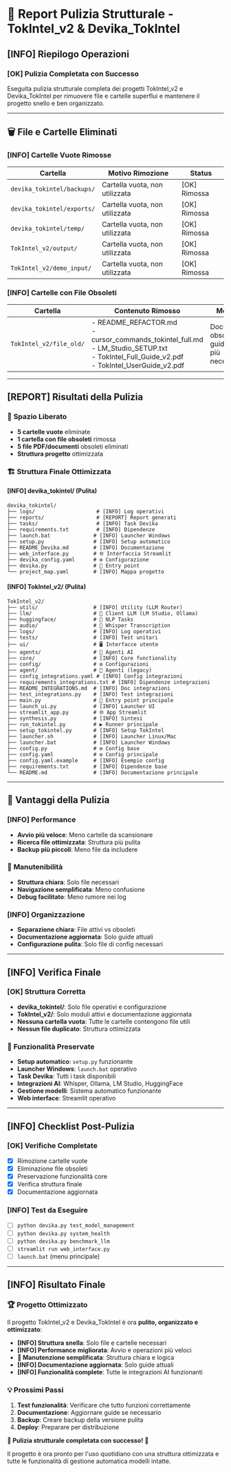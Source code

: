 # 🧹 **Report Pulizia Strutturale - TokIntel_v2 & Devika_TokIntel**

## [INFO] **Riepilogo Operazioni**

### [OK] **Pulizia Completata con Successo**

Eseguita pulizia strutturale completa dei progetti TokIntel_v2 e Devika_TokIntel per rimuovere file e cartelle superflui e mantenere il progetto snello e ben organizzato.

---

## 🗑️ **File e Cartelle Eliminati**

### [INFO] **Cartelle Vuote Rimosse**

| Cartella | Motivo Rimozione | Status |
|----------|------------------|--------|
| `devika_tokintel/backups/` | Cartella vuota, non utilizzata | [OK] Rimossa |
| `devika_tokintel/exports/` | Cartella vuota, non utilizzata | [OK] Rimossa |
| `devika_tokintel/temp/` | Cartella vuota, non utilizzata | [OK] Rimossa |
| `TokIntel_v2/output/` | Cartella vuota, non utilizzata | [OK] Rimossa |
| `TokIntel_v2/demo_input/` | Cartella vuota, non utilizzata | [OK] Rimossa |

### [INFO] **Cartelle con File Obsoleti**

| Cartella | Contenuto Rimosso | Motivo |
|----------|-------------------|--------|
| `TokIntel_v2/file_old/` | - README_REFACTOR.md<br>- cursor_commands_tokintel_full.md<br>- LM_Studio_SETUP.txt<br>- TokIntel_Full_Guide_v2.pdf<br>- TokIntel_UserGuide_v2.pdf | Documenti obsoleti e guide non più necessarie |

---

## [REPORT] **Risultati della Pulizia**

### 🎯 **Spazio Liberato**
- **5 cartelle vuote** eliminate
- **1 cartella con file obsoleti** rimossa
- **5 file PDF/documenti** obsoleti eliminati
- **Struttura progetto** ottimizzata

### 🏗️ **Struttura Finale Ottimizzata**

#### [INFO] **devika_tokintel/** (Pulita)
```
devika_tokintel/
├── logs/                    # [INFO] Log operativi
├── reports/                 # [REPORT] Report generati
├── tasks/                   # [INFO] Task Devika
├── requirements.txt         # [INFO] Dipendenze
├── launch.bat              # [INFO] Launcher Windows
├── setup.py                # [INFO] Setup automatico
├── README_Devika.md        # [INFO] Documentazione
├── web_interface.py        # 🌐 Interfaccia Streamlit
├── devika_config.yaml      # ⚙️ Configurazione
├── devika.py               # 🎯 Entry point
└── project_map.yaml        # [INFO] Mappa progetto
```

#### [INFO] **TokIntel_v2/** (Pulita)
```
TokIntel_v2/
├── utils/                  # [INFO] Utility (LLM Router)
├── llm/                    # 🤖 Client LLM (LM Studio, Ollama)
├── huggingface/            # 🤗 NLP Tasks
├── audio/                  # 🎤 Whisper Transcription
├── logs/                   # [INFO] Log operativi
├── tests/                  # [INFO] Test unitari
├── ui/                     # 🖥️ Interfacce utente
├── agents/                 # 🤖 Agenti AI
├── core/                   # [INFO] Core functionality
├── config/                 # ⚙️ Configurazioni
├── agent/                  # 🤖 Agenti (legacy)
├── config_integrations.yaml # [INFO] Config integrazioni
├── requirements_integrations.txt # [INFO] Dipendenze integrazioni
├── README_INTEGRATIONS.md  # [INFO] Doc integrazioni
├── test_integrations.py    # [INFO] Test integrazioni
├── main.py                 # 🎯 Entry point principale
├── launch_ui.py            # [INFO] Launcher UI
├── streamlit_app.py        # 🌐 App Streamlit
├── synthesis.py            # [INFO] Sintesi
├── run_tokintel.py         # ▶️ Runner principale
├── setup_tokintel.py       # [INFO] Setup TokIntel
├── launcher.sh             # [INFO] Launcher Linux/Mac
├── launcher.bat            # [INFO] Launcher Windows
├── config.py               # ⚙️ Config base
├── config.yaml             # ⚙️ Config principale
├── config.yaml.example     # [INFO] Esempio config
├── requirements.txt        # [INFO] Dipendenze base
└── README.md               # [INFO] Documentazione principale
```

---

## 🎯 **Vantaggi della Pulizia**

### [INFO] **Performance**
- **Avvio più veloce**: Meno cartelle da scansionare
- **Ricerca file ottimizzata**: Struttura più pulita
- **Backup più piccoli**: Meno file da includere

### 🧹 **Manutenibilità**
- **Struttura chiara**: Solo file necessari
- **Navigazione semplificata**: Meno confusione
- **Debug facilitato**: Meno rumore nei log

### [INFO] **Organizzazione**
- **Separazione chiara**: File attivi vs obsoleti
- **Documentazione aggiornata**: Solo guide attuali
- **Configurazione pulita**: Solo file di config necessari

---

## [INFO] **Verifica Finale**

### [OK] **Struttura Corretta**
- **devika_tokintel/**: Solo file operativi e configurazione
- **TokIntel_v2/**: Solo moduli attivi e documentazione aggiornata
- **Nessuna cartella vuota**: Tutte le cartelle contengono file utili
- **Nessun file duplicato**: Struttura ottimizzata

### 🎯 **Funzionalità Preservate**
- **Setup automatico**: `setup.py` funzionante
- **Launcher Windows**: `launch.bat` operativo
- **Task Devika**: Tutti i task disponibili
- **Integrazioni AI**: Whisper, Ollama, LM Studio, HuggingFace
- **Gestione modelli**: Sistema automatico funzionante
- **Web interface**: Streamlit operativo

---

## [INFO] **Checklist Post-Pulizia**

### [OK] **Verifiche Completate**
- [x] Rimozione cartelle vuote
- [x] Eliminazione file obsoleti
- [x] Preservazione funzionalità core
- [x] Verifica struttura finale
- [x] Documentazione aggiornata

### [INFO] **Test da Eseguire**
- [ ] `python devika.py test_model_management`
- [ ] `python devika.py system_health`
- [ ] `python devika.py benchmark_llm`
- [ ] `streamlit run web_interface.py`
- [ ] `launch.bat` (menu principale)

---

## [INFO] **Risultato Finale**

### 🏆 **Progetto Ottimizzato**
Il progetto TokIntel_v2 e Devika_TokIntel è ora **pulito, organizzato e ottimizzato**:

- **[INFO] Struttura snella**: Solo file e cartelle necessari
- **[INFO] Performance migliorata**: Avvio e operazioni più veloci
- **🧹 Manutenzione semplificata**: Struttura chiara e logica
- **[INFO] Documentazione aggiornata**: Solo guide attuali
- **[INFO] Funzionalità complete**: Tutte le integrazioni AI funzionanti

### 💡 **Prossimi Passi**
1. **Test funzionalità**: Verificare che tutto funzioni correttamente
2. **Documentazione**: Aggiornare guide se necessario
3. **Backup**: Creare backup della versione pulita
4. **Deploy**: Preparare per distribuzione

**🎯 Pulizia strutturale completata con successo!** 🧹

Il progetto è ora pronto per l'uso quotidiano con una struttura ottimizzata e tutte le funzionalità di gestione automatica modelli intatte. 